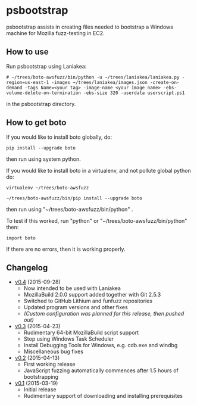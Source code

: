 # psbootstrap
psbootstrap assists in creating files needed to bootstrap a Windows machine for Mozilla fuzz-testing in EC2.

## How to use
Run psbootstrap using Laniakea:

```
# ~/trees/boto-awsfuzz/bin/python -u ~/trees/laniakea/laniakea.py -region=us-east-1 -images ~/trees/laniakea/images.json -create-on-demand -tags Name=<your tag> -image-name <your image name> -ebs-volume-delete-on-termination -ebs-size 320 -userdata userscript.ps1
```
in the psbootstrap directory.

## How to get boto

If you would like to install boto globally, do:

```
pip install --upgrade boto
```

then run using system python.

If you would like to install boto in a virtualenv, and not pollute global python do:

```
virtualenv ~/trees/boto-awsfuzz

~/trees/boto-awsfuzz/bin/pip install --upgrade boto
```

then run using "~/trees/boto-awsfuzz/bin/python" .

To test if this worked, run "python" or "~/trees/boto-awsfuzz/bin/python" then:

```
import boto
```

If there are no errors, then it is working properly.

## Changelog
- [v0.4](https://github.com/MozillaSecurity/psbootstrap/releases/tag/v0.4) (2015-09-28)
  - Now intended to be used with Laniakea
  - MozillaBuild 2.0.0 support added together with Git 2.5.3
  - Switched to GitHub Lithium and funfuzz repositories
  - Updated program versions and other fixes
  - *(Custom configuration was planned for this release, then pushed out)*
- [v0.3](https://github.com/MozillaSecurity/psbootstrap/releases/tag/v0.3) (2015-04-23)
  - Rudimentary 64-bit MozillaBuild script support
  - Stop using Windows Task Scheduler
  - Install Debugging Tools for Windows, e.g. cdb.exe and windbg
  - Miscellaneous bug fixes
- [v0.2](https://github.com/MozillaSecurity/psbootstrap/releases/tag/v0.2) (2015-04-13)
  - First working release
  - JavaScript fuzzing automatically commences after 1.5 hours of bootstrapping
- [v0.1](https://github.com/MozillaSecurity/psbootstrap/releases/tag/v0.1) (2015-03-19)
  - Initial release
  - Rudimentary support of downloading and installing prerequisites

